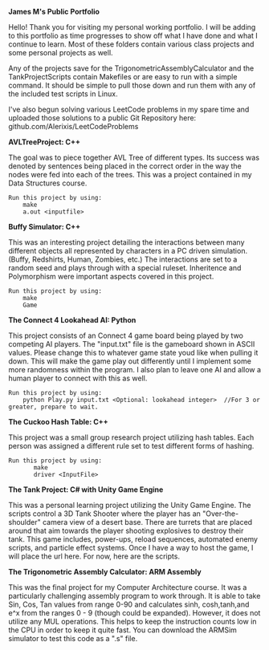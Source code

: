 **James M's Public Portfolio** 

Hello! Thank you for visiting my personal working portfolio. I will be adding to this portfolio as time progresses to show off what I have done and what I continue to learn. Most of these folders contain various class projects and some personal projects as well.

Any of the projects save for the TrigonometricAssemblyCalculator and the TankProjectScripts contain Makefiles or are easy to run with a simple command. It should be simple to pull those down and run them with any of the included test scripts in Linux. 

I've also begun solving various LeetCode problems in my spare time and uploaded those solutions to a public Git Repository here: github.com/Alerixis/LeetCodeProblems

**AVLTreeProject: C++** 

The goal was to piece together AVL Tree of different types. Its success was denoted by sentences being placed in the correct order in the way the nodes were fed into each of the trees. This was a project contained in my Data Structures course.
    
    Run this project by using:
        make
        a.out <inputfile>
        
 **Buffy Simulator: C++**
 
 This was an interesting project detailing the interactions between many different objects all represented by characters in a PC driven simulation.
(Buffy, Redshirts, Human, Zombies, etc.) The interactions are set to a random seed and plays through with a special ruleset. Inheritence and Polymorphism were important aspects covered in this project.

    Run this project by using:
        make
        Game

**The Connect 4 Lookahead AI: Python**

This project consists of an Connect 4 game board being played by two competing AI players. The "input.txt" file is the gameboard shown in ASCII values. Please change this to whatever game state youd like when pulling it down. This will make the game play out differently until I implement some more randomness within the program. I also plan to leave one AI and allow a human player to connect with this as well. 

    Run this project by using:
        python Play.py input.txt <Optional: lookahead integer>  //For 3 or greater, prepare to wait.

**The Cuckoo Hash Table: C++**

This project was a small group research project utilizing hash tables. Each person was assigned a different rule set to test different forms of hashing. 
 
    Run this project by using:
           make
           driver <InputFile> 
           
 **The Tank Project: C# with Unity Game Engine**

This was a personal learning project utilizing the Unity Game Engine. The scripts control a 3D Tank Shooter where the player has an "Over-the-shoulder" camera view of a desert base. There are turrets that are placed around that aim towards the player shooting explosives to destroy their tank. This game includes, power-ups, reload sequences, automated enemy scripts, and particle effect systems. Once I have a way to host the game, I will place the url here. For now, here are the scripts.
 
 **The Trigonometric Assembly Calculator: ARM Assembly**
 
 This was the final project for my Computer Architecture course. It was a particularly challenging assembly program to work through. It is able to take Sin, Cos, Tan values from range 0-90 and calculates sinh, cosh,tanh,and e^x from the ranges 0 - 9 (though could be expanded). However, it does not utilize any MUL operations. This helps to keep the instruction counts low in the CPU in order to keep it quite fast. You can download the ARMSim simulator to test this code as a ".s" file.
